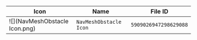| Icon | Name | File ID |
| ---  | ---  | ---     |
| ![](NavMeshObstacle Icon.png) | `NavMeshObstacle Icon` | `5909026947298629088` |
